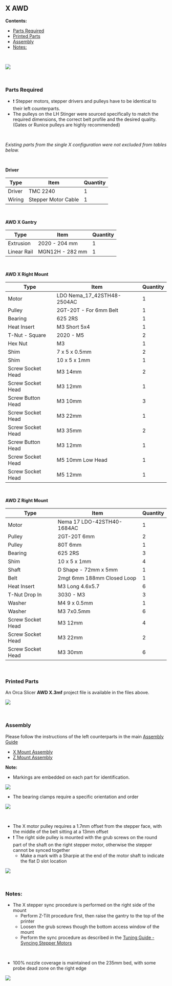 ## X AWD

**Contents:**

  - [Parts Required](#parts-required)
  - [Printed Parts](#printed-parts)
  - [Assembly](#assembly)
  - [Notes:](#notes)

<br>

![](Images/awd_x.png)

<br>

### Parts Required

* :exclamation: Stepper motors, stepper drivers and pulleys have to be identical to their left counterparts.
* The pulleys on the LH Stinger were sourced specifically to match the required dimensions, the correct belt profile and the desired quality.  
(Gates or Runice pulleys are highly recommended)

<br>  

*Existing parts from the single X configuration were not excluded from tables below.*  

<br>

**Driver**

| Type | Item  |  Quantity |
|---|---|---|	
Driver | TMC 2240| 1
Wiring | Stepper Motor Cable | 1

<br>

**AWD X Gantry**

| Type | Item  |  Quantity |
|---|---|---|	
Extrusion | 2020 - 204 mm| 1
Linear Rail | MGN12H - 282 mm | 1

<br>

**AWD X Right Mount**

| Type | Item  |  Quantity |
|---|---|---|	
Motor | LDO Nema_17_42STH48-2504AC| 1
Pulley |2GT-20T - For 6mm Belt| 1
Bearing | 625 2RS | 1
Heat Insert | M3 Short 5x4 | 1
T-Nut - Square | 2020 - M5 | 2
Hex Nut | M3 | 1
Shim | 7 x 5 x 0.5mm | 2
Shim | 10 x 5 x 1mm | 1
Screw Socket Head | M3 14mm | 2
Screw Socket Head | M3 12mm | 1
Screw Button Head | M3 10mm | 3
Screw Socket Head | M3 22mm | 1
Screw Socket Head | M3 35mm | 2
Screw Button Head | M3 12mm | 1
Screw Socket Head | M5 10mm Low Head | 1
Screw Socket Head | M5 12mm | 1

<br>

**AWD Z Right Mount**

| Type | Item  |  Quantity |
|---|---|---|	
 Motor | Nema 17 LDO-42STH40-1684AC | 1
Pulley |  2GT-20T 6mm | 2
Pulley | 80T 6mm | 1
Bearing | 625 2RS | 3
Shim | 10 x 5 x 1mm | 4
Shaft | D Shape -  72mm x 5mm | 1
Belt | 2mgt 6mm 188mm Closed Loop | 1
Heat Insert | M3 Long 4.6x5.7 | 6
T-Nut Drop In | 3030 - M3 | 3
Washer | M4 9 x 0.5mm | 1
Washer | M3 7x0.5mm | 6
Screw Socket Head | M3 12mm | 4
Screw Socket Head | M3 22mm | 2
Screw Socket Head | M3 30mm | 6

<br>

### Printed Parts

An Orca Slicer **AWD X.3mf** project file is available in the files above. 

![](Images/plate.png)

<br>


### Assembly

Please follow the instructions of the left counterparts in the main [Assembly Guide](https://github.com/lhndo/LH-Stinger/wiki/Assembly-Guide) 

* [X Mount Assembly](https://github.com/lhndo/LH-Stinger/wiki/Assembly-Guide#x-mounts)
* [Z Mount Assembly](https://github.com/lhndo/LH-Stinger/wiki/Assembly-Guide#z-mount-assembly)

**Note:**
* Markings are embedded on each part for identification. 

![](Images/rightmount.png)

* The bearing clamps require a specific orientation and order
  
![](Images/abc.png)

<br>

* The X motor pulley requires a 1.7mm offset from the stepper face, with the middle of the belt sitting at a 13mm offset  
* :exclamation: The right side pulley is mounted with the grub screws on the round part of the shaft on the right stepper motor, otherwise the stepper cannot be synced together
    * Make a mark with a Sharpie at the end of the motor shaft to indicate the flat D slot location

![](Images/pulley.png)


<br>

### Notes:

* The X stepper sync procedure is performed on the right side of the mount
  * Perform Z-Tilt procedure first, then raise the gantry to the top of the printer
  * Loosen the grub screws though the bottom access window of the mount
  * Perform the sync procedure as described in the [Tuning Guide - Syncing Stepper Motors](https://github.com/lhndo/LH-Stinger/wiki/Tuning#syncing-stepper-motors)


<br>

* 100% nozzle coverage is maintained on the 235mm bed, with some probe dead zone on the right edge

![](Images/coverage.png)


<br>